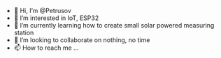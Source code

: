 - 👋 Hi, I’m @Petrusov
- 👀 I’m interested in IoT, ESP32
- 🌱 I’m currently learning how to create small solar powered measuring station
- 💞️ I’m looking to collaborate on nothing, no time
- 📫 How to reach me ...

<!---
Petrusov/Petrusov is a ✨ special ✨ repository because its `README.md` (this file) appears on your GitHub profile.
You can click the Preview link to take a look at your changes.
--->
